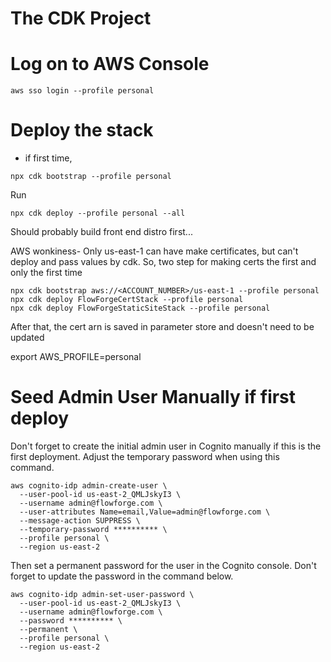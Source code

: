 # The CDK Project

# Log on to AWS Console
```
aws sso login --profile personal
```

# Deploy the stack
* if first time,
```
npx cdk bootstrap --profile personal
```

Run
```
npx cdk deploy --profile personal --all
```
Should probably build front end distro first...


AWS wonkiness- Only us-east-1 can have make certificates, but can't deploy and pass values by cdk.
So, two step for making certs the first and only the first time
```
npx cdk bootstrap aws://<ACCOUNT_NUMBER>/us-east-1 --profile personal
npx cdk deploy FlowForgeCertStack --profile personal
npx cdk deploy FlowForgeStaticSiteStack --profile personal
```
After that, the cert arn is saved in parameter store and doesn't need to be updated


export AWS_PROFILE=personal




# Seed Admin User Manually if first deploy
Don't forget to create the initial admin user in Cognito manually if this is the first deployment.
Adjust the temporary password when using this command.
```
aws cognito-idp admin-create-user \
  --user-pool-id us-east-2_QMLJskyI3 \
  --username admin@flowforge.com \
  --user-attributes Name=email,Value=admin@flowforge.com \
  --message-action SUPPRESS \
  --temporary-password ********** \
  --profile personal \
  --region us-east-2

```

Then set a permanent password for the user in the Cognito console.
Don't forget to update the password in the command below.
```
aws cognito-idp admin-set-user-password \
  --user-pool-id us-east-2_QMLJskyI3 \
  --username admin@flowforge.com \
  --password ********** \
  --permanent \
  --profile personal \
  --region us-east-2

```